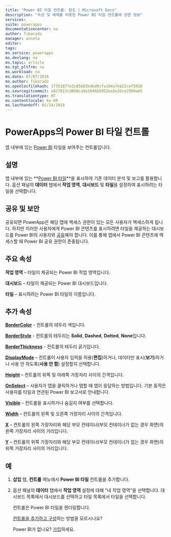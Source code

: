 ```yaml
---
title: "Power BI 타일 컨트롤: 참조 | Microsoft Docs"
description: "속성 및 예제를 비롯한 Power BI 타일 컨트롤에 관한 정보"
services: 
suite: powerapps
documentationcenter: na
author: fikaradz
manager: anneta
editor: 
tags: 
ms.service: powerapps
ms.devlang: na
ms.topic: article
ms.tgt_pltfrm: na
ms.workload: na
ms.date: 07/07/2016
ms.author: fikaradz
ms.openlocfilehash: 1f351877e3c05b83b4bd9cfa104a7eb22cef5028
ms.sourcegitcommit: e827813cd898ca9a1046b5952ea5e32ce2989a65
ms.translationtype: HT
ms.contentlocale: ko-KR
ms.lasthandoff: 02/14/2018
---
```

# <a name="power-bi-tile-control-in-powerapps"></a>PowerApps의 Power BI 타일 컨트롤
앱 내부에 있는 [Power BI](https://powerbi.microsoft.com) 타일을 보여주는 컨트롤입니다.

## <a name="description"></a>설명
앱 내부에 있는 **[Power BI 타일](https://docs.microsoft.com/power-bi/service-dashboard-tiles)**을 표시하여 기존 데이터 분석 및 보고를 활용합니다.  옵션 패널의 **데이터** 탭에서 **작업 영역**, **대시보드** 및 **타일**을 설정하여 표시하려는 타일을 선택합니다.

## <a name="sharing-and-security"></a>공유 및 보안
공유되면 PowerApp은 해당 앱에 액세스 권한이 있는 모든 사용자가 액세스하게 됩니다.  하지만 이러한 사용자에게 Power BI 콘텐츠를 표시하려면 타일을 제공하는 대시보드를 Power BI의 사용자와 [공유](https://docs.microsoft.com/power-bi/service-how-to-collaborate-distribute-dashboards-reports)해야 합니다.  이를 통해 앱에서 Power BI 콘텐츠에 액세스할 때 Power BI 공유 권한이 존중됩니다.

## <a name="key-properties"></a>주요 속성
**작업 영역** – 타일이 제공되는 Power BI 작업 영역입니다.

**대시보드** – 타일이 제공되는 Power BI 대시보드입니다.

**타일** – 표시하려는 Power BI 타일의 이름입니다.

## <a name="additional-properties"></a>추가 속성
**[BorderColor](properties-color-border.md)** - 컨트롤의 테두리 색입니다.

**[BorderStyle](properties-color-border.md)** - 컨트롤의 테두리는 **Solid**, **Dashed**, **Dotted**, **None**입니다.

**[BorderThickness](properties-color-border.md)** - 컨트롤의 테두리 굵기입니다.

**[DisplayMode](properties-core.md)** – 컨트롤이 사용자 입력을 허용(**편집**)하거나, 데이터만 표시(**보기**)하거나 사용 안 하도록(**사용 안 함**) 설정할지 선택합니다.

**[Height](properties-size-location.md)** – 컨트롤의 위쪽 및 아래쪽 가장자리 사이의 간격입니다.

**[OnSelect](properties-core.md)** – 사용자가 앱을 클릭하거나 탭할 때 앱이 응답하는 방법입니다. 기본 동작은 사용자를 타일과 연관된 Power BI 보고서로 안내합니다.

**[Visible](properties-core.md)** – 컨트롤을 표시하거나 숨길지 여부를 선택합니다.

**[Width](properties-size-location.md)** – 컨트롤의 왼쪽 및 오른쪽 가장자리 사이의 간격입니다.

**[X](properties-size-location.md)** – 컨트롤의 왼쪽 가장자리와 해당 부모 컨테이너(부모 컨테이너가 없는 경우 화면)의 왼쪽 가장자리 사이의 거리입니다.

**[Y](properties-size-location.md)** – 컨트롤의 위쪽 가장자리와 해당 부모 컨테이너(부모 컨테이너가 없는 경우 화면)의 위쪽 가장자리 사이의 거리입니다.

## <a name="example"></a>예
1. **삽입** 탭, **컨트롤** 메뉴에서 **Power BI 타일** 컨트롤을 추가합니다.  
2. 옵션 패널의 **데이터** 탭에서 **작업 영역** 설정에 대해 "내 작업 영역"을 선택합니다.  대시보드 목록에서 대시보드를 선택하고 타일 목록에서 타일을 선택합니다.
   
    컨트롤은 Power BI 타일을 렌더링합니다.
   
    [컨트롤을 추가하고 구성](../add-configure-controls.md)하는 방법을 모르시나요?
   
   Power BI가 없나요? [가입](https://docs.microsoft.com/power-bi/service-self-service-signup-for-power-bi)하세요.

